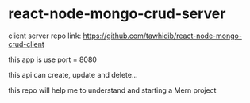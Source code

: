 # react-node-mongo-crud-server

client server repo link: https://github.com/tawhidib/react-node-mongo-crud-client

this app is use port = 8080

this api can create, update and delete...

this repo will help me to understand and starting a Mern project
